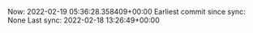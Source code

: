 Now: 2022-02-19 05:36:28.358409+00:00 Earliest commit since sync: None Last sync: 2022-02-18 13:26:49+00:00
